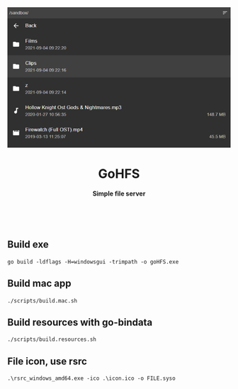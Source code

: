 <div align="center">
	<img src="assets/screenshot1.png" alt=""/>
	<h1>GoHFS</h1>
	<p>
		<b>Simple file server</b>
	</p>
	<br>
	<br>
	<br>
</div>

Build exe
---
````
go build -ldflags -H=windowsgui -trimpath -o goHFS.exe
````

Build mac app
---
```
./scripts/build.mac.sh
```

Build resources with go-bindata
---
````
./scripts/build.resources.sh
````

File icon, use rsrc 
---
````
.\rsrc_windows_amd64.exe -ico .\icon.ico -o FILE.syso
````
